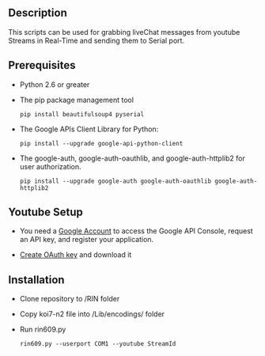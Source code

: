 ## Description

This scripts can be used for grabbing liveChat messages from youtube Streams in Real-Time and sending them to Serial port.

## Prerequisites

*   Python 2.6 or greater

*   The pip package management tool

    ```
    pip install beautifulsoup4 pyserial
    ```

*   The Google APIs Client Library for Python:
    ```
    pip install --upgrade google-api-python-client
    ```
*   The google-auth, google-auth-oauthlib, and google-auth-httplib2 for user authorization.
    ```
    pip install --upgrade google-auth google-auth-oauthlib google-auth-httplib2
    ```
 
## Youtube Setup

*   You need a [Google Account](https://www.google.com/accounts/NewAccount) to access the Google API Console, request an API key, and register your application.

*   [Create OAuth key](https://developers.google.com/youtube/v3/guides/authentication) and download it

## Installation

*   Clone repository to /RIN folder

*   Copy koi7-n2 file into <Python>/Lib/encodings/ folder
  
*   Run rin609.py
    ```
    rin609.py --userport COM1 --youtube StreamId
     ```

 
